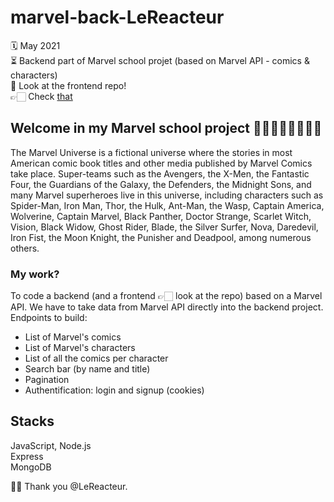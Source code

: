 # marvel-back-LeReacteur

🗓 May 2021  
⏳ Backend part of Marvel school projet (based on Marvel API - comics & characters)  
👀 Look at the frontend repo!  
👉🏻 Check [that](https://mymarvel-lereacteur-2021.netlify.app/)

## Welcome in my Marvel school project 👩🏿‍🎤🥷🏼🦹🏻‍♀️

The Marvel Universe is a fictional universe where the stories in most American comic book titles and other media published by Marvel Comics take place. Super-teams such as the Avengers, the X-Men, the Fantastic Four, the Guardians of the Galaxy, the Defenders, the Midnight Sons, and many Marvel superheroes live in this universe, including characters such as Spider-Man, Iron Man, Thor, the Hulk, Ant-Man, the Wasp, Captain America, Wolverine, Captain Marvel, Black Panther, Doctor Strange, Scarlet Witch, Vision, Black Widow, Ghost Rider, Blade, the Silver Surfer, Nova, Daredevil, Iron Fist, the Moon Knight, the Punisher and Deadpool, among numerous others.

### My work?

To code a backend (and a frontend 👉🏻 look at the repo) based on a Marvel API. We have to take data from Marvel API directly into the backend project.  
Endpoints to build:

- List of Marvel's comics
- List of Marvel's characters
- List of all the comics per character
- Search bar (by name and title)
- Pagination
- Authentification: login and signup (cookies)

## Stacks

JavaScript, Node.js  
Express  
MongoDB

🙏🏻 Thank you @LeReacteur.
